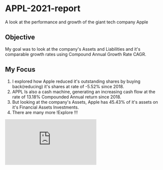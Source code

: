 # APPL-2021-report
A look at the performance and growth of the giant tech company Apple 


## Objective
   My goal was to look at the company's Assets and Liabilities and it's comparable growth rates using Compound Annual Growth Rate CAGR. 



## My Focus
 1. I explored how Apple reduced it's outstanding shares by buying back(reducing) it's shares at rate of -5.52%  since 2018. 
 2. APPL Is also a cash machine, generating an increasing cash flow at the rate of 13.18% Compounded Annual return since 2018.
 3. But looking at the company's Assets, Apple has 45.43% of it's assets on it's Financial Assets Investments. 
 4. There are many more !Explore !!!

  ![File](https://github.com/Driplytics/APPL-2021-report/blob/main/APPLArtboard%201.pdf)

